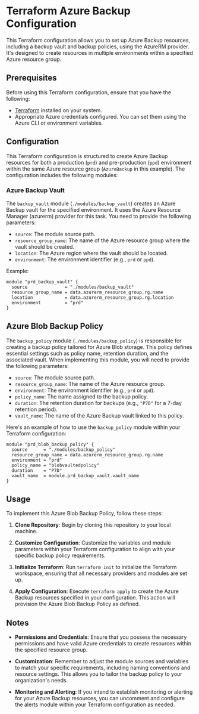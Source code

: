 # Terraform Azure Backup Configuration

This Terraform configuration allows you to set up Azure Backup resources, including a backup vault and backup policies, using the AzureRM provider. It's designed to create resources in multiple environments within a specified Azure resource group.

## Prerequisites

Before using this Terraform configuration, ensure that you have the following:

- [Terraform](https://www.terraform.io/downloads.html) installed on your system.
- Appropriate Azure credentials configured. You can set them using the Azure CLI or environment variables.

## Configuration

This Terraform configuration is structured to create Azure Backup resources for both a production (`prd`) and pre-production (`ppd`) environment within the same Azure resource group (`AzureBackup` in this example). The configuration includes the following modules:

### Azure Backup Vault

The `backup_vault` module (`./modules/backup_vault`) creates an Azure Backup vault for the specified environment. It uses the Azure Resource Manager (azurerm) provider for this task. You need to provide the following parameters:

- `source`: The module source path.
- `resource_group_name`: The name of the Azure resource group where the vault should be created.
- `location`: The Azure region where the vault should be located.
- `environment`: The environment identifier (e.g., `prd` or `ppd`).

Example:
```hcl
module "prd_backup_vault" {
  source              = "./modules/backup_vault"
  resource_group_name = data.azurerm_resource_group.rg.name
  location            = data.azurerm_resource_group.rg.location
  environment         = "prd"
}
```
## Azure Blob Backup Policy

The `backup_policy` module (`./modules/backup_policy`) is responsible for creating a backup policy tailored for Azure Blob storage. This policy defines essential settings such as policy name, retention duration, and the associated vault. When implementing this module, you will need to provide the following parameters:

- `source`: The module source path.
- `resource_group_name`: The name of the Azure resource group.
- `environment`: The environment identifier (e.g., `prd` or `ppd`).
- `policy_name`: The name assigned to the backup policy.
- `duration`: The retention duration for backups (e.g., `"P7D"` for a 7-day retention period).
- `vault_name`: The name of the Azure Backup vault linked to this policy.

Here's an example of how to use the `backup_policy` module within your Terraform configuration:

```hcl
module "prd_blob_backup_policy" {
  source      = "./modules/backup_policy"
  resource_group_name = data.azurerm_resource_group.rg.name
  environment = "prd"
  policy_name = "blobvaultedpolicy"
  duration    = "P7D"
  vault_name  = module.prd_backup_vault.vault_name
}
```

## Usage

To implement this Azure Blob Backup Policy, follow these steps:

1. **Clone Repository**: Begin by cloning this repository to your local machine.

2. **Customize Configuration**: Customize the variables and module parameters within your Terraform configuration to align with your specific backup policy requirements.

3. **Initialize Terraform**: Run `terraform init` to initialize the Terraform workspace, ensuring that all necessary providers and modules are set up.

4. **Apply Configuration**: Execute `terraform apply` to create the Azure Backup resources specified in your configuration. This action will provision the Azure Blob Backup Policy as defined.

## Notes

- **Permissions and Credentials**: Ensure that you possess the necessary permissions and have valid Azure credentials to create resources within the specified resource group.

- **Customization**: Remember to adjust the module sources and variables to match your specific requirements, including naming conventions and resource settings. This allows you to tailor the backup policy to your organization's needs.

- **Monitoring and Alerting**: If you intend to establish monitoring or alerting for your Azure Backup resources, you can uncomment and configure the alerts module within your Terraform configuration as needed.
